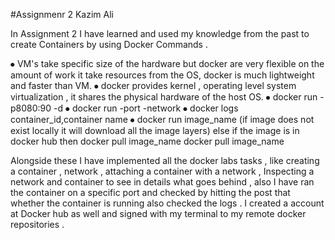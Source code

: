 #Assignmenr 2 Kazim Ali

In Assignment 2 I have learned and used my knowledge from the past to create Containers by using Docker Commands . 

⦁	VM's take specific size of the hardware but docker are very flexible on the amount of work it take resources from the OS, docker is much lightweight and faster than VM.
⦁	docker provides kernel , operating level system virtualization , it shares the physical hardware of the host OS.
⦁	docker run -p8080:90 -d
⦁	docker run -port -network
⦁	docker logs container_id,container name
⦁	docker run image_name (if image does not exist locally it will download all the image layers) else if the image is in docker hub then docker pull image_name docker pull image_name


Alongside these I have implemented all the docker labs tasks , like creating a container , network , attaching a container with a network , Inspecting a network and container to see in details what goes behind , also I have ran the container on a specific port and checked by hitting the post that whether the container is running also checked the logs . I created a account at Docker hub as well and signed with my terminal to my remote docker repositories . 
